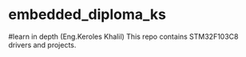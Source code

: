 # embedded_diploma_ks
#learn in depth (Eng.Keroles Khalil)
This repo contains STM32F103C8 drivers and projects.
